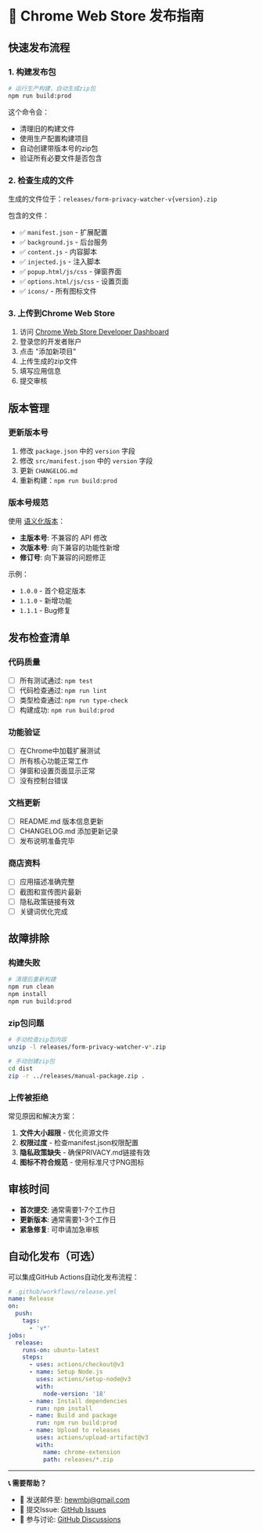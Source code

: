 # 🚀 Chrome Web Store 发布指南

## 快速发布流程

### 1. 构建发布包

```bash
# 运行生产构建，自动生成zip包
npm run build:prod
```

这个命令会：
- 清理旧的构建文件
- 使用生产配置构建项目
- 自动创建带版本号的zip包
- 验证所有必要文件是否包含

### 2. 检查生成的文件

生成的文件位于：`releases/form-privacy-watcher-v{version}.zip`

包含的文件：
- ✅ `manifest.json` - 扩展配置
- ✅ `background.js` - 后台服务
- ✅ `content.js` - 内容脚本
- ✅ `injected.js` - 注入脚本
- ✅ `popup.html/js/css` - 弹窗界面
- ✅ `options.html/js/css` - 设置页面
- ✅ `icons/` - 所有图标文件

### 3. 上传到Chrome Web Store

1. 访问 [Chrome Web Store Developer Dashboard](https://chrome.google.com/webstore/developer/dashboard)
2. 登录您的开发者账户
3. 点击 "添加新项目"
4. 上传生成的zip文件
5. 填写应用信息
6. 提交审核

## 版本管理

### 更新版本号

1. 修改 `package.json` 中的 `version` 字段
2. 修改 `src/manifest.json` 中的 `version` 字段
3. 更新 `CHANGELOG.md`
4. 重新构建：`npm run build:prod`

### 版本号规范

使用 [语义化版本](https://semver.org/lang/zh-CN/)：

- **主版本号**: 不兼容的 API 修改
- **次版本号**: 向下兼容的功能性新增
- **修订号**: 向下兼容的问题修正

示例：
- `1.0.0` - 首个稳定版本
- `1.1.0` - 新增功能
- `1.1.1` - Bug修复

## 发布检查清单

### 代码质量
- [ ] 所有测试通过: `npm test`
- [ ] 代码检查通过: `npm run lint`
- [ ] 类型检查通过: `npm run type-check`
- [ ] 构建成功: `npm run build:prod`

### 功能验证
- [ ] 在Chrome中加载扩展测试
- [ ] 所有核心功能正常工作
- [ ] 弹窗和设置页面显示正常
- [ ] 没有控制台错误

### 文档更新
- [ ] README.md 版本信息更新
- [ ] CHANGELOG.md 添加更新记录
- [ ] 发布说明准备完毕

### 商店资料
- [ ] 应用描述准确完整
- [ ] 截图和宣传图片最新
- [ ] 隐私政策链接有效
- [ ] 关键词优化完成

## 故障排除

### 构建失败

```bash
# 清理后重新构建
npm run clean
npm install
npm run build:prod
```

### zip包问题

```bash
# 手动检查zip包内容
unzip -l releases/form-privacy-watcher-v*.zip

# 手动创建zip包
cd dist
zip -r ../releases/manual-package.zip .
```

### 上传被拒绝

常见原因和解决方案：

1. **文件大小超限** - 优化资源文件
2. **权限过度** - 检查manifest.json权限配置
3. **隐私政策缺失** - 确保PRIVACY.md链接有效
4. **图标不符合规范** - 使用标准尺寸PNG图标

## 审核时间

- **首次提交**: 通常需要1-7个工作日
- **更新版本**: 通常需要1-3个工作日
- **紧急修复**: 可申请加急审核

## 自动化发布（可选）

可以集成GitHub Actions自动化发布流程：

```yaml
# .github/workflows/release.yml
name: Release
on:
  push:
    tags:
      - 'v*'
jobs:
  release:
    runs-on: ubuntu-latest
    steps:
      - uses: actions/checkout@v3
      - name: Setup Node.js
        uses: actions/setup-node@v3
        with:
          node-version: '18'
      - name: Install dependencies
        run: npm install
      - name: Build and package
        run: npm run build:prod
      - name: Upload to releases
        uses: actions/upload-artifact@v3
        with:
          name: chrome-extension
          path: releases/*.zip
```

---

**📞 需要帮助？** 

- 📧 发送邮件至: hewmbj@gmail.com
- 🐛 提交Issue: [GitHub Issues](https://github.com/0x-hewm/form-privacy-watcher/issues)
- 💬 参与讨论: [GitHub Discussions](https://github.com/0x-hewm/form-privacy-watcher/discussions)

